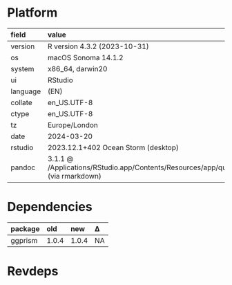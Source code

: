 # Platform

|field    |value                                                                                      |
|:--------|:------------------------------------------------------------------------------------------|
|version  |R version 4.3.2 (2023-10-31)                                                               |
|os       |macOS Sonoma 14.1.2                                                                        |
|system   |x86_64, darwin20                                                                           |
|ui       |RStudio                                                                                    |
|language |(EN)                                                                                       |
|collate  |en_US.UTF-8                                                                                |
|ctype    |en_US.UTF-8                                                                                |
|tz       |Europe/London                                                                              |
|date     |2024-03-20                                                                                 |
|rstudio  |2023.12.1+402 Ocean Storm (desktop)                                                        |
|pandoc   |3.1.1 @ /Applications/RStudio.app/Contents/Resources/app/quarto/bin/tools/ (via rmarkdown) |

# Dependencies

|package |old   |new   |Δ  |
|:-------|:-----|:-----|:--|
|ggprism |1.0.4 |1.0.4 |NA |

# Revdeps

